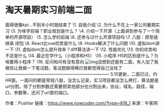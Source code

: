 # 淘天暑期实习前端二面

面得很像kpi…不到半小时就结束了
\1. 自我介绍
\2. 为什么不在上一家公司暑期实习
\3. 为啥学前端？职业规划是什么？
\4. 介绍一下开源（上面讲到参与了一个简单的开源项目）
\5. 怎么学的前端
\6. 还参与过什么开源项目吗
\7. 八股：原型链 继承 闭包
\8. React比vue优势是什么
\9. Hooks解决了什么问题
\10. 虚拟dom讲一下
\11. 虚拟dom怎么提升效率？diff算法讲一下
\12. 性能优化
\13. 你的优势和不足是什么
\14. 最近在学什么（小程序和H5）
\15. 小程序 H5的区别是什么？为啥要用小程序？
\16. 反问和问有没有意向
![img](D:/%E6%96%87%E4%BB%B6/typora%E5%9B%BE%E7%89%87/62AF11E48344D159DA608796DA7D39E5.png)没想到还能有二面，有人加了我微信让我做一下笔试题，笔试题做得稀烂我都觉得自己没戏了
————————————————————————
5.10更新，二面已过，约HR面，一面问的都是常规八股，没怎么记录，实习项目都没怎么拷打，算法题是url分割，除了分割参数还需要把其他部分也分割出来，协议，域名，路径，端口，参数等，还问了url里的端口。



作者：Pushlar
链接：https://www.nowcoder.com/?type=818_1
来源：牛客网